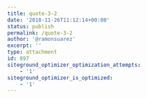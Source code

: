 ```yaml
---
title: quote-3-2
date: '2018-11-26T11:12:14+00:00'
status: publish
permalink: /quote-3-2
author: '@ramonsuarez'
excerpt: ''
type: attachment
id: 897
siteground_optimizer_optimization_attempts:
    - '1'
siteground_optimizer_is_optimized:
    - '1'
---
```

<!DOCTYPE html PUBLIC "-//W3C//DTD HTML 4.0 Transitional//EN" "http://www.w3.org/TR/REC-html40/loose.dtd">
<?xml encoding="UTF-8">
